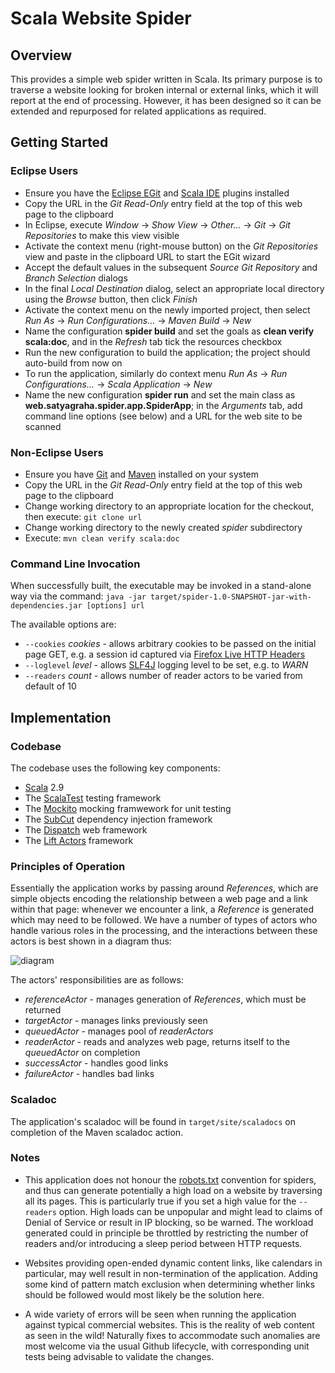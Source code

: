# Scala Website Spider

## Overview

This provides a simple web spider written in Scala. Its primary purpose is to traverse a website looking for broken internal or external links,
which it will report at the end of processing. However, it has been designed so it can be extended and repurposed for related applications
as required. 

## Getting Started

### Eclipse Users

- Ensure you have the [Eclipse EGit](http://www.eclipse.org/egit/) and [Scala IDE](http://scala-ide.org/) plugins installed
- Copy the URL in the _Git Read-Only_ entry field at the top of this web page to the clipboard
- In Eclipse, execute _Window_ &rarr; _Show View_ &rarr; _Other..._ &rarr; _Git_ &rarr; _Git Repositories_ to make this view visible
- Activate the context menu (right-mouse button) on the _Git Repositories_ view and paste in the clipboard URL to start the EGit wizard
- Accept the default values in the subsequent _Source Git Repository_ and _Branch Selection_ dialogs
- In the final _Local Destination_ dialog, select an appropriate local directory using the _Browse_ button, then click _Finish_
- Activate the context menu on the newly imported project, then select _Run As_ &rarr; _Run Configurations..._ &rarr; _Maven Build_ &rarr; _New_
- Name the configuration **spider build** and set the goals as **clean verify scala:doc**, and in the _Refresh_ tab tick the resources checkbox 
- Run the new configuration to build the application; the project should auto-build from now on
- To run the application, similarly do context menu _Run As_ &rarr; _Run Configurations..._ &rarr; _Scala Application_ &rarr; _New_
- Name the new configuration **spider run** and set the main class as **web.satyagraha.spider.app.SpiderApp**; in the _Arguments_ tab,
add command line options (see below) and a URL for the web site to be scanned  

### Non-Eclipse Users

- Ensure you have [Git](http://git-scm.com/) and [Maven](http://maven.apache.org/) installed on your system
- Copy the URL in the _Git Read-Only_ entry field at the top of this web page to the clipboard
- Change working directory to an appropriate location for the checkout, then execute: `git clone url`
- Change working directory to the newly created _spider_ subdirectory
- Execute: `mvn clean verify scala:doc`

### Command Line Invocation

When successfully built, the executable may be invoked in a stand-alone way via the command:
`java -jar target/spider-1.0-SNAPSHOT-jar-with-dependencies.jar [options] url`

The available options are:

- `--cookies` _cookies_ - allows arbitrary cookies to be passed on the initial page GET, e.g. a session id captured via
[Firefox Live HTTP Headers](https://addons.mozilla.org/en-US/firefox/addon/live-http-headers/) 
- `--loglevel` _level_ - allows [SLF4J](http://www.slf4j.org/) logging level to be set, e.g. to _WARN_
- `--readers` _count_ - allows number of reader actors to be varied from default of 10 

## Implementation

### Codebase

The codebase uses the following key components:

- [Scala](http://www.scala-lang.org/) 2.9
- The [ScalaTest](http://www.scalatest.org/) testing framework
- The [Mockito](http://code.google.com/p/mockito/) mocking framwework for unit testing
- The [SubCut](https://github.com/dickwall/subcut) dependency injection framework
- The [Dispatch](http://dispatch.databinder.net/Dispatch.html) web framework
- The [Lift Actors](http://liftweb.net/) framework

### Principles of Operation

Essentially the application works by passing around _References_, which are simple objects encoding the relationship between a web page and a link
within that page: whenever we encounter a link, a _Reference_ is generated which may need to be followed. We have a number of types of actors 
who handle various roles in the processing, and the interactions between these actors is best shown in a diagram thus:

![diagram](raw/master/doc/actors.png)

The actors' responsibilities are as follows:

- _referenceActor_ - manages generation of _References_, which must be returned
- _targetActor_  - manages links previously seen
- _queuedActor_ - manages pool of _readerActors_
- _readerActor_ - reads and analyzes web page, returns itself to the _queuedActor_ on completion
- _successActor_ - handles good links
- _failureActor_ - handles bad links

### Scaladoc

The application's scaladoc will be found in `target/site/scaladocs` on completion of the Maven scaladoc action.

### Notes

- This application does not honour the [robots.txt](http://www.robotstxt.org/) convention for spiders, and thus can generate 
potentially a high load on a website by traversing all its pages. This is particularly true if you set a high value for the
`--readers` option. High loads can be unpopular and might lead to claims of Denial of Service or result in IP blocking, so
be warned. The workload generated could in principle be throttled by restricting the number of readers and/or introducing
a sleep period between HTTP requests.

- Websites providing open-ended dynamic content links, like calendars in particular, may well result in non-termination
of the application. Adding some kind of pattern match exclusion when determining whether links should be followed would
most likely be the solution here. 

- A wide variety of errors will be seen when running the application against typical commercial websites. This is the reality
of web content as seen in the wild! Naturally fixes to accommodate such anomalies are most welcome via the usual Github lifecycle,
with corresponding unit tests being advisable to validate the changes. 
